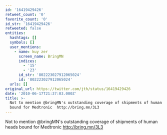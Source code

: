 ```yaml
---
id: '16419429426'
retweet_count: '0'
favorite_count: '0'
id_str: '16419429426'
retweeted: false
entities:
  hashtags: []
  symbols: []
  user_mentions:
    - name: kuy zer
      screen_name: BringMN
      indices:
        - '15'
        - '23'
      id_str: '802223027912065024'
      id: '802223027912065024'
  urls: []
original_url: https://twitter.com/jth/status/16419429426
date: '2010-06-17T21:37:03.000Z'
title: >-
  Not to mention @bringMN's outstanding coverage of shipments of human heads
  bound for Medtronic  http://bring.mn/3L3
---
```


Not to mention @bringMN's outstanding coverage of shipments of human heads bound for Medtronic  http://bring.mn/3L3